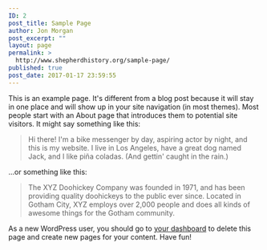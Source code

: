 ```yaml
---
ID: 2
post_title: Sample Page
author: Jon Morgan
post_excerpt: ""
layout: page
permalink: >
  http://www.shepherdhistory.org/sample-page/
published: true
post_date: 2017-01-17 23:59:55
---
```

This is an example page. It's different from a blog post because it will stay in one place and will show up in your site navigation (in most themes). Most people start with an About page that introduces them to potential site visitors. It might say something like this:

<blockquote>Hi there! I'm a bike messenger by day, aspiring actor by night, and this is my website. I live in Los Angeles, have a great dog named Jack, and I like pi&#241;a coladas. (And gettin' caught in the rain.)</blockquote>

...or something like this:

<blockquote>The XYZ Doohickey Company was founded in 1971, and has been providing quality doohickeys to the public ever since. Located in Gotham City, XYZ employs over 2,000 people and does all kinds of awesome things for the Gotham community.</blockquote>

As a new WordPress user, you should go to <a href="http://www.shepherdhistory.org/wp-admin/">your dashboard</a> to delete this page and create new pages for your content. Have fun!